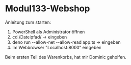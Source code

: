 # Modul133-Webshop

Anleitung zum starten:
  1. PowerShell als Administrator öffnen
  2. cd /Dateipfad/ -> eingeben
  3. deno run --allow-net --allow-read app.ts -> eingeben
  4. Im Webbrowser "Localhost:8000" eingeben
  
Beim ersten Teil des Warenkorbs, hat mir Dominic geholfen.
